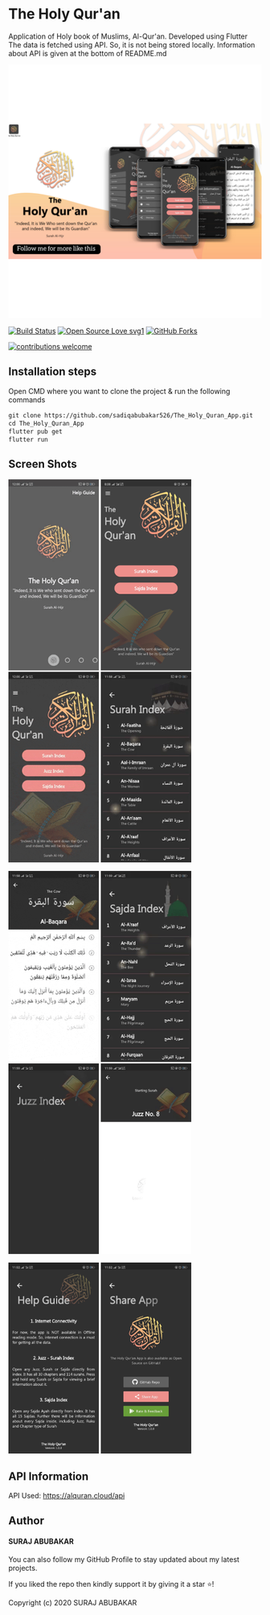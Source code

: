 # The Holy Qur'an

Application of Holy book of Muslims, Al-Qur'an. Developed using Flutter
The data is fetched using API. So, it is not being stored locally. Information about API is given at the bottom of README.md

<img src="screenShots/banner.png">

[![Build Status](https://img.shields.io/badge/Build-Passing-brightgreen.svg?style=for-the-badge&logo=appveyor)](#)
[![Open Source Love svg1](https://badges.frapsoft.com/os/v1/open-source.svg?v=103)](#)
[![GitHub Forks](https://img.shields.io/github/forks/saadhaxxan/Car_Game_Python_Pygame.svg?style=social&label=Fork&maxAge=2592000)](https://github.com/sadiqabubakar526/The_Holy_Quran_app/fork)

[![contributions welcome](https://img.shields.io/badge/contributions-welcome-brightgreen.svg?style=flat&label=Contributions&colorA=red&colorB=black	)](#)


## Installation steps

Open CMD where you want to clone the project & run the following commands

```
git clone https://github.com/sadiqabubakar526/The_Holy_Quran_App.git
cd The_Holy_Quran_App
flutter pub get
flutter run
```

## Screen Shots

<img src="assets/github_gif/intro.gif" width=180> <img src="screenShots/home.jpg" width=180> <img src="assets/github_gif/drawer3d.gif" width=180> <img src="assets/github_gif/surahIndex.gif" width=180>

<img src="assets/github_gif/surahView.gif" width=180> <img src="assets/github_gif/sajdaIndex.gif" width=180> <img src="assets/github_gif/juzIndex.gif" width=180> <img src="assets/github_gif/juzView.gif" width=180>

<img src="screenShots/helpGuide.jpg" width=180> <img src="screenShots/shareApp.jpg" width=180> 

## API Information

API Used: https://alquran.cloud/api

## Author

#### SURAJ ABUBAKAR
You can also follow my GitHub Profile to stay updated about my latest projects.

If you liked the repo then kindly support it by giving it a star ⭐!

Copyright (c) 2020 SURAJ ABUBAKAR
